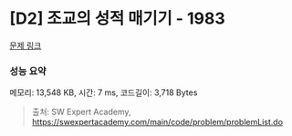 # [D2] 조교의 성적 매기기 - 1983 

[문제 링크](https://swexpertacademy.com/main/code/problem/problemDetail.do?contestProbId=AV5PwGK6AcIDFAUq) 

### 성능 요약

메모리: 13,548 KB, 시간: 7 ms, 코드길이: 3,718 Bytes



> 출처: SW Expert Academy, https://swexpertacademy.com/main/code/problem/problemList.do